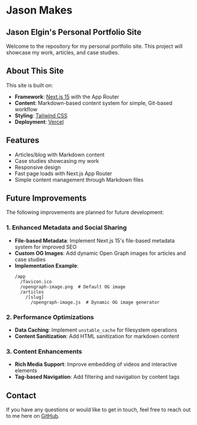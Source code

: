 # Jason Makes

## Jason Elgin's Personal Portfolio Site

Welcome to the repository for my personal portfolio site. This project will showcase my work, articles, and case studies.


## About This Site

This site is built on:

- **Framework**: [Next.js 15](https://nextjs.org) with the App Router
- **Content**: Markdown-based content system for simple, Git-based workflow
- **Styling**: [Tailwind CSS](https://tailwindcss.com)
- **Deployment**: [Vercel](https://vercel.com)

## Features

- Articles/blog with Markdown content
- Case studies showcasing my work
- Responsive design
- Fast page loads with Next.js App Router
- Simple content management through Markdown files

## Future Improvements

The following improvements are planned for future development:

### 1. Enhanced Metadata and Social Sharing

- **File-based Metadata**: Implement Next.js 15's file-based metadata system for improved SEO
- **Custom OG Images**: Add dynamic Open Graph images for articles and case studies
- **Implementation Example**:
  ```
  /app
    /favicon.ico
    /opengraph-image.png  # Default OG image
    /articles
      /[slug]
        /opengraph-image.js  # Dynamic OG image generator
  ```

### 2. Performance Optimizations

- **Data Caching**: Implement `unstable_cache` for filesystem operations
- **Content Sanitization**: Add HTML sanitization for markdown content

### 3. Content Enhancements

- **Rich Media Support**: Improve embedding of videos and interactive elements
- **Tag-based Navigation**: Add filtering and navigation by content tags

## Contact

If you have any questions or would like to get in touch, feel free to reach out to me here on [GitHub](https://github.com/jrelgin).
